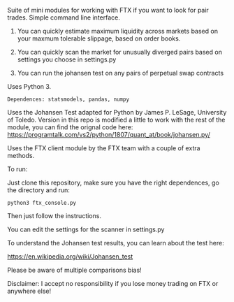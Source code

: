
Suite of mini modules for working with FTX if you want to look for pair trades. Simple command line interface.


1. You can quickly estimate maximum liquidity across markets based on your maxmum tolerable slippage, based on order books.

2. You can quickly scan the market for unusually diverged pairs based on settings you choose in settings.py

3. You can run the johansen test on any pairs of perpetual swap contracts

Uses Python 3.

    Dependences: statsmodels, pandas, numpy

Uses the Johansen Test adapted for Python by James P. LeSage, University of Toledo. Version in this repo is modified a little to work 
with the rest of the module, you can find the orignal code here: https://programtalk.com/vs2/python/1807/quant_at/book/johansen.py/

Uses the FTX client module by the FTX team with a couple of extra methods. 



To run:

Just clone this repository, make sure you have the right dependences, go the directory and run:
    
    python3 ftx_console.py 
    
    
Then just follow the instructions.

You can edit the settings for the scanner in settings.py


To understand the Johansen test results, you can learn about the test here:

https://en.wikipedia.org/wiki/Johansen_test

Please be aware of multiple comparisons bias!


Disclaimer: I accept no responsibility if you lose money trading on FTX or anywhere else!


    
    
